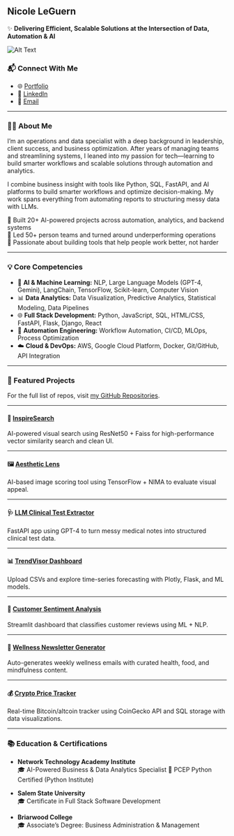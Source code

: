 ## Nicole LeGuern

✨ **Delivering Efficient, Scalable Solutions at the Intersection of Data, Automation & AI**

![Alt Text](https://media.giphy.com/media/L1R1tvI9svkIWwpVYr/giphy.gif?cid=790b7611jmlj3g3euiy1dj2kzvme84suyqp0d2wk2h9o5a8z&ep=v1_gifs_search&rid=giphy.gif&ct=g)

### 📬 Connect With Me
- 🌐 [Portfolio](https://codequeenie.github.io/pro/)
- 💼 [LinkedIn](https://www.linkedin.com/in/nicoleleguern/)
- 📧 [Email](mailto:nicoleleguern.pro@gmail.com)

---

### 👩‍💻 About Me

I’m an operations and data specialist with a deep background in leadership, client success, and business optimization. After years of managing teams and streamlining systems, I leaned into my passion for tech—learning to build smarter workflows and scalable solutions through automation and analytics.

I combine business insight with tools like Python, SQL, FastAPI, and AI platforms to build smarter workflows and optimize decision-making. My work spans everything from automating reports to structuring messy data with LLMs.

🔹 Built 20+ AI-powered projects across automation, analytics, and backend systems  
🔹 Led 50+ person teams and turned around underperforming operations  
🔹 Passionate about building tools that help people work better, not harder

---

### 💡 Core Competencies

- 🤖 **AI & Machine Learning:** NLP, Large Language Models (GPT-4, Gemini), LangChain, TensorFlow, Scikit-learn, Computer Vision  
- 📊 **Data Analytics:** Data Visualization, Predictive Analytics, Statistical Modeling, Data Pipelines  
- 🌐 **Full Stack Development:** Python, JavaScript, SQL, HTML/CSS, FastAPI, Flask, Django, React  
- 🔁 **Automation Engineering:** Workflow Automation, CI/CD, MLOps, Process Optimization  
- ☁️ **Cloud & DevOps:** AWS, Google Cloud Platform, Docker, Git/GitHub, API Integration

---

### 🚀 Featured Projects

For the full list of repos, visit [my GitHub Repositories](https://github.com/CodeQueenie?tab=repositories).

---

#### 📸 [InspireSearch](https://github.com/CodeQueenie/InspireSearch---AI_Powered_Visual_Search_Engine)  
AI-powered visual search using ResNet50 + Faiss for high-performance vector similarity search and clean UI.

---

#### 🖼 [Aesthetic Lens](https://github.com/CodeQueenie/AestheticLens-AI-Image-Scoring-Tool)  
AI-based image scoring tool using TensorFlow + NIMA to evaluate visual appeal.

---

#### 🩺 [LLM Clinical Test Extractor](https://github.com/CodeQueenie/LLM-Powered_Clinical_Test_Extraction_Pipeline)  
FastAPI app using GPT-4 to turn messy medical notes into structured clinical test data.

---

#### 📊 [TrendVisor Dashboard](https://github.com/CodeQueenie/TrendVisor---Dynamic_Metrics_Dashboard_for_Trend_Prediction)  
Upload CSVs and explore time-series forecasting with Plotly, Flask, and ML models.

---

#### 💬 [Customer Sentiment Analysis](https://github.com/CodeQueenie/Customer_Review_Sentiment_Analysis)  
Streamlit dashboard that classifies customer reviews using ML + NLP.

---

#### 📰 [Wellness Newsletter Generator](https://github.com/CodeQueenie/Weekly_Wellness_Newsletter_Generator)  
Auto-generates weekly wellness emails with curated health, food, and mindfulness content.

---

#### 💰 [Crypto Price Tracker](https://github.com/CodeQueenie/CryptoDashboard)  
Real-time Bitcoin/altcoin tracker using CoinGecko API and SQL storage with data visualizations.

---

### 📚 Education & Certifications

- **Network Technology Academy Institute**  
  🎓 AI-Powered Business & Data Analytics Specialist 
  📜 PCEP Python Certified (Python Institute)

- **Salem State University**  
  🎓 Certificate in Full Stack Software Development 

- **Briarwood College**  
  🎓 Associate’s Degree: Business Administration & Management 
